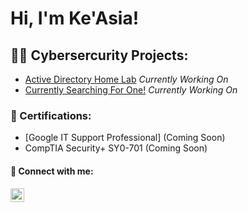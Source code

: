 <h1>Hi, I'm Ke'Asia! </h1>

<h2>👨‍💻 Cybersercurity Projects:</h2>

- [Active Directory Home Lab](https://github.com/KeasiaCyber/ActiveDirectoryLab/tree/main) *Currently Working On*
- [Currently Searching For One!](https://github.com/KeasiaCyber/LABEL) *Currently Working On*

<h3>📜 Certifications: </h3>


- [Google IT Support Professional] (Coming Soon)
- CompTIA Security+ SY0-701 (Coming Soon)

<h4> 🔗 Connect with me:</h4>

[<img align="left" alt="JoshMadakor | LinkedIn" width="22px" src="https://cdn.jsdelivr.net/npm/simple-icons@v3/icons/linkedin.svg" />][linkedin]

[linkedin]: https://www.linkedin.com/in/keasiaglenn

<!--
**KeasiaCyber/KeasiaCyber** is a ✨ _special_ ✨ repository because its `README.md` (this file) appears on your GitHub profile.

Here are some ideas to get you started:

- 🔭 I’m currently working on ...
- 🌱 I’m currently learning ...
- 👯 I’m looking to collaborate on ...
- 🤔 I’m looking for help with ...
- 💬 Ask me about ...
- 📫 How to reach me: ...
- 😄 Pronouns: ...
- ⚡ Fun fact: ...
-->
